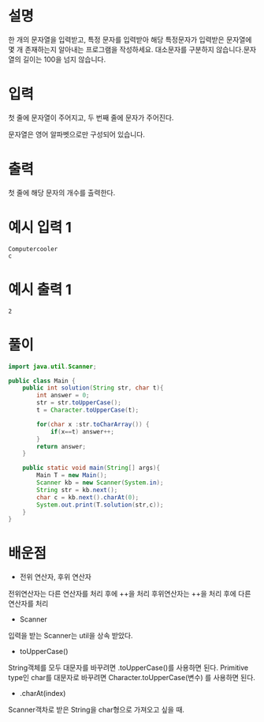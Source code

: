 # 설명

한 개의 문자열을 입력받고, 특정 문자를 입력받아 해당 특정문자가 입력받은 문자열에 몇 개 존재하는지 알아내는 프로그램을 작성하세요.
대소문자를 구분하지 않습니다.문자열의 길이는 100을 넘지 않습니다.

# 입력

첫 줄에 문자열이 주어지고, 두 번째 줄에 문자가 주어진다.

문자열은 영어 알파벳으로만 구성되어 있습니다.

# 출력

첫 줄에 해당 문자의 개수를 출력한다.

# 예시 입력 1

```
Computercooler
c

```

# 예시 출력 1

```
2
```

# 풀이

```java
import java.util.Scanner;

public class Main {
    public int solution(String str, char t){
        int answer = 0;
        str = str.toUpperCase();
        t = Character.toUpperCase(t);

        for(char x :str.toCharArray()) {
            if(x==t) answer++;
        }
        return answer;
    }

    public static void main(String[] args){
        Main T = new Main();
        Scanner kb = new Scanner(System.in);
        String str = kb.next();
        char c = kb.next().charAt(0);
        System.out.print(T.solution(str,c));
    }
}
```

# 배운점

- 전위 연산자, 후위 연산자

전위연산자는 다른 연산자를 처리 후에 ++을 처리
후위연산자는 ++을 처리 후에 다른 연산자를 처리

- Scanner

입력을 받는 Scanner는 util을 상속 받았다.

- toUpperCase()

String객체를 모두 대문자를 바꾸려면 .toUpperCase()를 사용하면 된다.
Primitive type인 char를 대문자로 바꾸려면 Character.toUpperCase(변수) 를 사용하면 된다.

- .charAt(index)

Scanner객차로 받은 String을 char형으로 가져오고 싶을 때.

